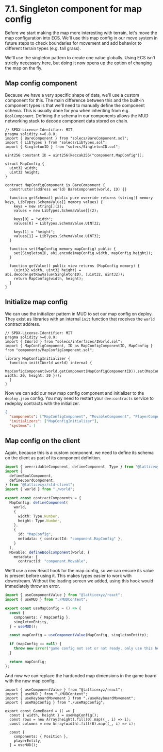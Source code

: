 # 7.1. Singleton component for map config

Before we start making the map more interesting with terrain, let's move the map configuration into ECS. We'll use this map config in our move system in future steps to check boundaries for movement and add behavior to different terrain types (e.g. tall grass).

We'll use the singleton pattern to create one value globally. Using ECS isn't strictly necessary here, but doing it now opens up the option of changing the map on the fly.

## Map config component

Because we have a very specific shape of data, we'll use a custom component for this. The main difference between this and the built-in component types is that we'll need to manually define the component schema. This is usually done for you when inheriting from e.g. `BoolComponent`. Defining the schema in our components allows the MUD networking stack to decode component data stored on chain.

```sol packages/contracts/src/components/MapConfigComponent.sol
// SPDX-License-Identifier: MIT
pragma solidity >=0.8.0;
import { BareComponent } from "solecs/BareComponent.sol";
import { LibTypes } from "solecs/LibTypes.sol";
import { SingletonID } from "solecs/SingletonID.sol";

uint256 constant ID = uint256(keccak256("component.MapConfig"));

struct MapConfig {
  uint32 width;
  uint32 height;
}

contract MapConfigComponent is BareComponent {
  constructor(address world) BareComponent(world, ID) {}

  function getSchema() public pure override returns (string[] memory keys, LibTypes.SchemaValue[] memory values) {
    keys = new string[](2);
    values = new LibTypes.SchemaValue[](2);

    keys[0] = "width";
    values[0] = LibTypes.SchemaValue.UINT32;

    keys[1] = "height";
    values[1] = LibTypes.SchemaValue.UINT32;
  }

  function set(MapConfig memory mapConfig) public {
    set(SingletonID, abi.encode(mapConfig.width, mapConfig.height));
  }

  function getValue() public view returns (MapConfig memory) {
    (uint32 width, uint32 height) = abi.decode(getRawValue(SingletonID), (uint32, uint32));
    return MapConfig(width, height);
  }
}
```

## Initialize map config

We can use the initializer pattern in MUD to set our map config on deploy. They exist as libraries with an internal `init` function that receives the `world` contract address.

```sol packages/contracts/src/libraries/MapConfigInitializer.sol
// SPDX-License-Identifier: MIT
pragma solidity >=0.8.0;
import { IWorld } from "solecs/interfaces/IWorld.sol";
import { MapConfigComponent, ID as MapConfigComponentID, MapConfig } from "components/MapConfigComponent.sol";

library MapConfigInitializer {
  function init(IWorld world) internal {
    MapConfigComponent(world.getComponent(MapConfigComponentID)).set(MapConfig({ width: 20, height: 20 }));
  }
}
```

Now we can add our new map config component and initializer to the `deploy.json` config. You may need to restart your `dev:contracts` service to redeploy contracts with the initializer.

```json !#2-3 packages/contracts/deploy.json
{
  "components": ["MapConfigComponent", "MovableComponent", "PlayerComponent", "PositionComponent"],
  "initializers": ["MapConfigInitializer"],
  "systems": [
```

## Map config on the client

Again, because this is a custom component, we need to define its schema on the client as part of its component definition.

```ts !#1,9-19 packages/client/src/mud/components.ts
import { overridableComponent, defineComponent, Type } from "@latticexyz/recs";
import {
  defineBoolComponent,
  defineCoordComponent,
} from "@latticexyz/std-client";
import { world } from "./world";

export const contractComponents = {
  MapConfig: defineComponent(
    world,
    {
      width: Type.Number,
      height: Type.Number,
    },
    {
      id: "MapConfig",
      metadata: { contractId: "component.MapConfig" },
    }
  ),
  Movable: defineBoolComponent(world, {
    metadata: {
      contractId: "component.Movable",
```

We'll use a new React hook for the map config, so we can ensure its value is present before using it. This makes types easier to work with downstream. Without the loading screen we added, using this hook would immediately throw an error.

```ts packages/client/src/useMapConfig.ts
import { useComponentValue } from "@latticexyz/react";
import { useMUD } from "./MUDContext";

export const useMapConfig = () => {
  const {
    components: { MapConfig },
    singletonEntity,
  } = useMUD();

  const mapConfig = useComponentValue(MapConfig, singletonEntity);

  if (mapConfig == null) {
    throw new Error("game config not set or not ready, only use this hook after loading state === LIVE");
  }

  return mapConfig;
};
```

And now we can replace the hardcoded map dimensions in the game board with the new map config.

```tsx !#4,7-9 packages/client/src/GameBoard.tsx
import { useComponentValue } from "@latticexyz/react";
import { useMUD } from "./MUDContext";
import { useKeyboardMovement } from "./useKeyboardMovement";
import { useMapConfig } from "./useMapConfig";

export const GameBoard = () => {
  const { width, height } = useMapConfig();
  const rows = new Array(height).fill(0).map((_, i) => i);
  const columns = new Array(width).fill(0).map((_, i) => i);

  const {
    components: { Position },
    playerEntity,
  } = useMUD();
```
